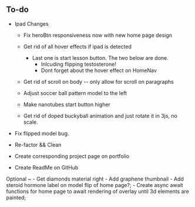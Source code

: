 ## To-do
   - Ipad Changes
   
      - Fix heroBtn responsiveness now with new home page design

      - Get rid of all hover effects if ipad is detected
         - Last one is start lesson button. The two below are done. 
            - Inlcuding flipping testosterone!
            - Dont forget about the hover effect on HomeNav

      - Get rid of scroll on body --  only allow for scroll on paragraphs
      - Adjust soccer ball pattern model to the left
      - Make nanotubes start button higher 
      - Get rid of doped buckyball animation and just rotate it in 3js, no scale. 
   
   - Fix flipped model bug.












   - Re-factor && Clean
   - Create corresponding project page on portfolio 
   - Create ReadMe on GitHub























   Optional ~
    - Get diamonds material right
    - Add graphene thumbnail
    - Add steroid hormone label on model flip of home page?;
    - Create async await functions for home page to await rendering of overlay until 3d elements are painted;